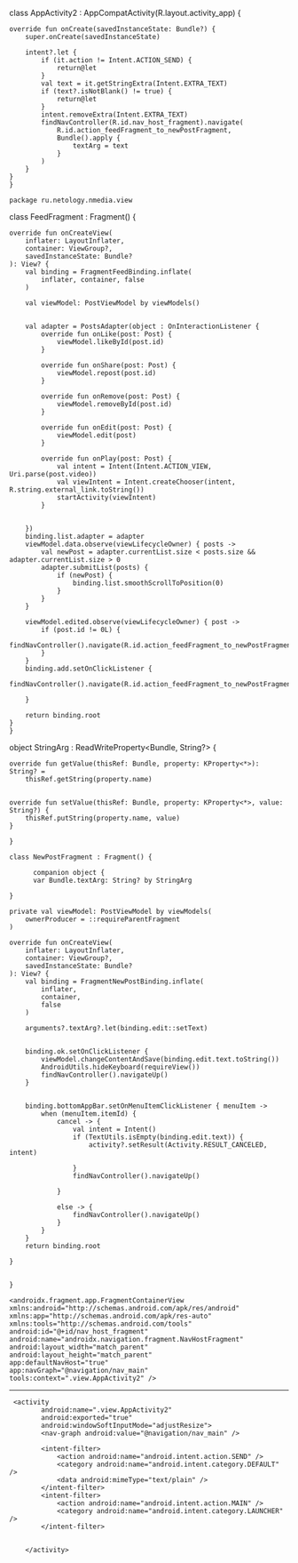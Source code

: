 

class AppActivity2 : AppCompatActivity(R.layout.activity_app) {

    override fun onCreate(savedInstanceState: Bundle?) {
        super.onCreate(savedInstanceState)

        intent?.let {
            if (it.action != Intent.ACTION_SEND) {
                return@let
            }
            val text = it.getStringExtra(Intent.EXTRA_TEXT)
            if (text?.isNotBlank() != true) {
                return@let
            }
            intent.removeExtra(Intent.EXTRA_TEXT)
            findNavController(R.id.nav_host_fragment).navigate(
                R.id.action_feedFragment_to_newPostFragment,
                Bundle().apply {
                    textArg = text
                }
            )
        }
    }
    }

    package ru.netology.nmedia.view



class FeedFragment : Fragment() {

    override fun onCreateView(
        inflater: LayoutInflater,
        container: ViewGroup?,
        savedInstanceState: Bundle?
    ): View? {
        val binding = FragmentFeedBinding.inflate(
            inflater, container, false
        )

        val viewModel: PostViewModel by viewModels()


        val adapter = PostsAdapter(object : OnInteractionListener {
            override fun onLike(post: Post) {
                viewModel.likeById(post.id)
            }

            override fun onShare(post: Post) {
                viewModel.repost(post.id)
            }

            override fun onRemove(post: Post) {
                viewModel.removeById(post.id)
            }

            override fun onEdit(post: Post) {
                viewModel.edit(post)
            }

            override fun onPlay(post: Post) {
                val intent = Intent(Intent.ACTION_VIEW, Uri.parse(post.video))
                val viewIntent = Intent.createChooser(intent, R.string.external_link.toString())
                startActivity(viewIntent)
            }


        })
        binding.list.adapter = adapter
        viewModel.data.observe(viewLifecycleOwner) { posts ->
            val newPost = adapter.currentList.size < posts.size && adapter.currentList.size > 0
            adapter.submitList(posts) {
                if (newPost) {
                    binding.list.smoothScrollToPosition(0)
                }
            }
        }

        viewModel.edited.observe(viewLifecycleOwner) { post ->
            if (post.id != 0L) {
               findNavController().navigate(R.id.action_feedFragment_to_newPostFragment)
            }
        }
        binding.add.setOnClickListener {
           findNavController().navigate(R.id.action_feedFragment_to_newPostFragment)

        }

        return binding.root
    }
    }



object StringArg : ReadWriteProperty<Bundle, String?> {

    override fun getValue(thisRef: Bundle, property: KProperty<*>): String? =
        thisRef.getString(property.name)


    override fun setValue(thisRef: Bundle, property: KProperty<*>, value: String?) {
        thisRef.putString(property.name, value)
    }

    }

    class NewPostFragment : Fragment() {

          companion object {
          var Bundle.textArg: String? by StringArg

    }

    private val viewModel: PostViewModel by viewModels(
        ownerProducer = ::requireParentFragment
    )

    override fun onCreateView(
        inflater: LayoutInflater,
        container: ViewGroup?,
        savedInstanceState: Bundle?
    ): View? {
        val binding = FragmentNewPostBinding.inflate(
            inflater,
            container,
            false
        )

        arguments?.textArg?.let(binding.edit::setText)


        binding.ok.setOnClickListener {
            viewModel.changeContentAndSave(binding.edit.text.toString())
            AndroidUtils.hideKeyboard(requireView())
            findNavController().navigateUp()
        }


        binding.bottomAppBar.setOnMenuItemClickListener { menuItem ->
            when (menuItem.itemId) {
                cancel -> {
                    val intent = Intent()
                    if (TextUtils.isEmpty(binding.edit.text)) {
                        activity?.setResult(Activity.RESULT_CANCELED, intent)

                    }
                    findNavController().navigateUp()

                }

                else -> {
                    findNavController().navigateUp()
                }
            }
        }
        return binding.root

    }


    }


<?xml version="1.0" encoding="utf-8"?>

    <androidx.fragment.app.FragmentContainerView xmlns:android="http://schemas.android.com/apk/res/android"
    xmlns:app="http://schemas.android.com/apk/res-auto"
    xmlns:tools="http://schemas.android.com/tools"
    android:id="@+id/nav_host_fragment"
    android:name="androidx.navigation.fragment.NavHostFragment"
    android:layout_width="match_parent"
    android:layout_height="match_parent"
    app:defaultNavHost="true"
    app:navGraph="@navigation/nav_main"
    tools:context=".view.AppActivity2" />
----------------------------------------------------------------------
     <activity
            android:name=".view.AppActivity2"
            android:exported="true"
            android:windowSoftInputMode="adjustResize">
            <nav-graph android:value="@navigation/nav_main" />

            <intent-filter>
                <action android:name="android.intent.action.SEND" />
                <category android:name="android.intent.category.DEFAULT" />
                <data android:mimeType="text/plain" />
            </intent-filter>
            <intent-filter>
                <action android:name="android.intent.action.MAIN" />
                <category android:name="android.intent.category.LAUNCHER" />
            </intent-filter>


        </activity>


    
